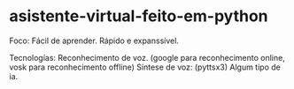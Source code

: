 # asistente-virtual-feito-em-python

Foco:
    Fácil  de aprender.
    Rápido e expanssível.

Tecnologías:
    Reconhecimento de voz. (google para reconhecimento online, vosk para reconhecimento offline)
    Síntese de voz: (pyttsx3)
    Algum tipo de ia.